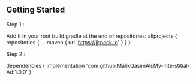 ## Getting Started

Step 1 : 

Add it in your root build.gradle at the end of repositories:
allprojects {
		repositories {
			...
			maven { url 'https://jitpack.io' }
		}
	}
  
Step 2 :

dependencies {
	        implementation 'com.github.MalikQasimAli:My-Interstitial-Ad:1.0.0'
	}
  

  
